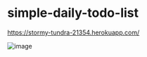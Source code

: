 # simple-daily-todo-list
https://stormy-tundra-21354.herokuapp.com/

![image](https://user-images.githubusercontent.com/35144104/169548126-318066ed-869b-4ddd-8cf1-010248aacec4.png)
